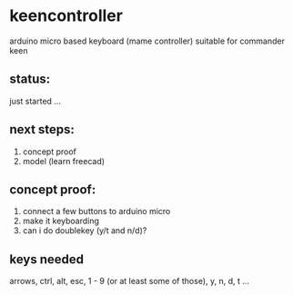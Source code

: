 # keencontroller
arduino micro based keyboard (mame controller) suitable for commander keen

## status:
just started ...

## next steps:
1) concept proof
2) model (learn freecad)

## concept proof:
1) connect a few buttons to arduino micro
2) make it keyboarding
3) can i do doublekey (y/t and n/d)?

## keys needed
arrows, ctrl, alt, esc, 1 - 9 (or at least some of those), y, n, d, t ...
